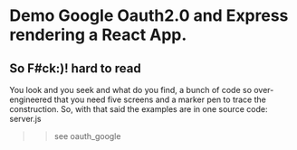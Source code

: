 
# Demo Google Oauth2.0 and Express rendering a React App.
## So F#ck:)! hard to read

You look and you seek and what do you find, a bunch of code so over-engineered that you need five screens and a marker pen to trace the construction.
So, with that said the examples are in one source code: server.js 


>> see oauth_google

